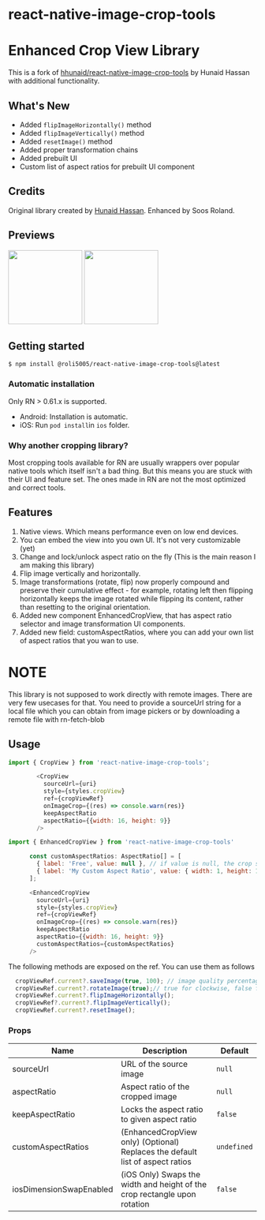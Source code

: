 # react-native-image-crop-tools

# Enhanced Crop View Library

This is a fork of [hhunaid/react-native-image-crop-tools](https://github.com/hhunaid/react-native-image-crop-tools) by Hunaid Hassan with additional functionality.

## What's New
- Added `flipImageHorizontally()` method
- Added `flipImageVertically()` method
- Added `resetImage()` method
- Added proper transformation chains
- Added prebuilt UI
- Custom list of aspect ratios for prebuilt UI component

## Credits
Original library created by [Hunaid Hassan](https://github.com/hhunaid).
Enhanced by Soos Roland.


## Previews
<p float="left">
  <img src="https://github.com/hhunaid/react-native-image-crop-tools/blob/master/previews/android-preview.gif?raw=true" width="150" />
  <img src="https://github.com/hhunaid/react-native-image-crop-tools/blob/master/previews/ios-preview.gif?raw=true" width="150" /> 
</p>

## Getting started

`$ npm install @roli5005/react-native-image-crop-tools@latest`

### Automatic installation

Only RN > 0.61.x is supported.
- Android: Installation is automatic.
- iOS: Run `pod install`in `ios` folder.
   
### Why another cropping library?

Most cropping tools available for RN are usually wrappers over popular native tools which itself isn't a bad thing. But this means you are stuck with their UI and feature set. The ones made in RN are not the most optimized and correct tools.

## Features

1. Native views. Which means performance even on low end devices.
2. You can embed the view into you own UI. It's not very customizable (yet)
3. Change and lock/unlock aspect ratio on the fly (This is the main reason I am making this library)
4. Flip image vertically and horizontally.
5. Image transformations (rotate, flip) now properly compound and preserve their cumulative effect - for example, rotating left then flipping horizontally keeps the image rotated while flipping its content, rather than resetting to the original orientation.
6. Added new component EnhancedCropView, that has aspect ratio selector and image transformation UI components.
7. Added new field: customAspectRatios, where you can add your own list of aspect ratios that you wan to use.

# NOTE

This library is not supposed to work directly with remote images. There are very few usecases for that. You need to provide a sourceUrl string for a local file which you can obtain from image pickers or by downloading a remote file with rn-fetch-blob

## Usage
```javascript
import { CropView } from 'react-native-image-crop-tools';

        <CropView
          sourceUrl={uri}
          style={styles.cropView}
          ref={cropViewRef}
          onImageCrop={(res) => console.warn(res)}
          keepAspectRatio
          aspectRatio={{width: 16, height: 9}}
        />
```
```javascript
import { EnhancedCropView } from 'react-native-image-crop-tools'

      const customAspectRatios: AspectRatio[] = [
        { label: 'Free', value: null }, // if value is null, the crop size is draggable freely
        { label: 'My Custom Aspect Ratio', value: { width: 1, height: 1 } },
      ];

      <EnhancedCropView
        sourceUrl={uri}
        style={styles.cropView}
        ref={cropViewRef}
        onImageCrop={(res) => console.warn(res)}
        keepAspectRatio
        aspectRatio={{width: 16, height: 9}}
        customAspectRatios={customAspectRatios}
      />

```

The following methods are exposed on the ref. You can use them as follows

```javascript
  cropViewRef.current?.saveImage(true, 100); // image quality percentage)
  cropViewRef.current?.rotateImage(true);// true for clockwise, false for counterclockwise)
  cropViewRef.current?.flipImageHorizontally();
  cropViewRef?.current?.flipImageVertically();
  cropViewRef.current?.resetImage();
```

### Props

| Name | Description | Default |
| ---- | ----------- | ------- |
| sourceUrl | URL of the source image | `null` |
| aspectRatio | Aspect ratio of the cropped image | `null` |
| keepAspectRatio | Locks the aspect ratio to given aspect ratio | `false` |
| customAspectRatios | (EnhancedCropView only) (Optional) Replaces the default list of aspect ratios  | `undefined` |
| iosDimensionSwapEnabled | (iOS Only) Swaps the width and height of the crop rectangle upon rotation | `false` |

